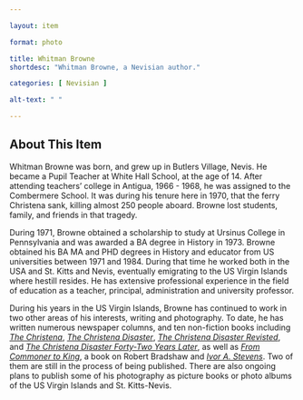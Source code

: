 ```yaml
--- 

layout: item

format: photo 

title: Whitman Browne
shortdesc: "Whitman Browne, a Nevisian author."

categories: [ Nevisian ] 

alt-text: " "

--- 
```


## About This Item 

Whitman Browne was born, and grew up in Butlers Village, Nevis.  He became a Pupil Teacher at White Hall School, at the age of 14.  After attending teachers’ college in Antigua, 1966 - 1968, he was assigned to the Combermere School.  It was during his tenure here in 1970, that the ferry Christena sank, killing almost 250 people aboard.  Browne lost students, family, and friends in that tragedy.

During 1971, Browne obtained a scholarship to study at Ursinus College in Pennsylvania and was awarded a BA degree in History in 1973.  Browne obtained his BA MA and PHD degrees in History and educator from US universities between 1971 and 1984. During that time he worked both in the USA and St. Kitts and Nevis, eventually emigrating to the US Virgin Islands where hestill resides. He has extensive professional experience in the field of education as a teacher, principal, administration and university professor.

During his years in the US Virgin Islands, Browne has continued to work in two other areas of his interests, writing and photography.  To date, he has written numerous newspaper columns, and ten non-fiction books including _[The Christena](https://cfbcworks.github.io/Independence40SKN/items/SKN_IN20.html)_, _[The Christena Disaster](https://cfbcworks.github.io/Independence40SKN/items/SKN_IN17.html)_, _[The Christena Disaster Revisted](https://cfbcworks.github.io/Independence40SKN/items/SKN_IN18.html)_, and _[The Christena Disaster Forty-Two Years Later](https://cfbcworks.github.io/Independence40SKN/items/SKN_IN19.html)_, as well as _[From Commoner to King](https://cfbcworks.github.io/Independence40SKN/items/SKN_IN21.html)_, a book on Robert Bradshaw and _[Ivor A. Stevens](https://cfbcworks.github.io/Independence40SKN/items/SKN_IN22.html)_. Two of them are still in the process of being published. There are also ongoing plans to publish some of his photography as picture books or photo albums of the US Virgin Islands and St. Kitts-Nevis.
